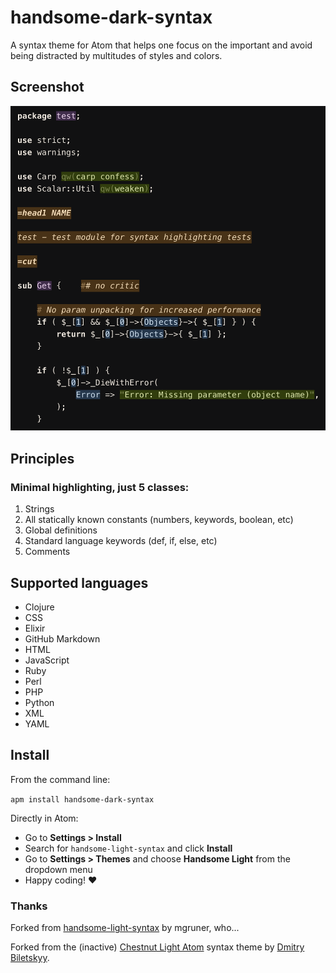 # handsome-dark-syntax

A syntax theme for Atom that helps one focus on the important and avoid being distracted by multitudes of styles and colors.

## Screenshot

![Screenshot](./examples/screenshot.png)

## Principles

### Minimal highlighting, just 5 classes:

1. Strings
2. All statically known constants (numbers, keywords, boolean, etc)
3. Global definitions
4. Standard language keywords (def, if, else, etc)
5. Comments

## Supported languages

- Clojure
- CSS
- Elixir
- GitHub Markdown
- HTML
- JavaScript
- Ruby
- Perl
- PHP
- Python
- XML
- YAML

## Install

From the command line:

`apm install handsome-dark-syntax`

Directly in Atom:

- Go to **Settings > Install**
- Search for `handsome-light-syntax` and click **Install**
- Go to **Settings > Themes** and choose **Handsome Light** from the dropdown menu
- Happy coding! :heart:

### Thanks

Forked from [handsome-light-syntax](https://github.com/mgruner/handsome-light-syntax) by mgruner, who...

Forked from the (inactive) [Chestnut Light Atom](https://github.com/biletskyy/chestnut-light-atom-syntax) syntax theme by [Dmitry Biletskyy](https://github.com/biletskyy).
